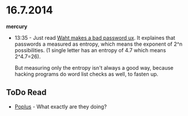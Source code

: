 # 16.7.2014

**mercury**

- 13:35 - Just read [Waht makes a bad password ux](http://www.sitepoint.com/good-users-bad-password-ux/). It explaines that passwords a measured as entropy, which means the exponent of 2^n possibilities. (1 single letter has an entropy of 4.7 which means 2^4.7=26).

    But measuring only the entropy isn't always a good way, because hacking programs do word list checks as well, to fasten up.



## ToDo Read

- [Poplus](http://poplus.org/) - What exactly are they doing?

